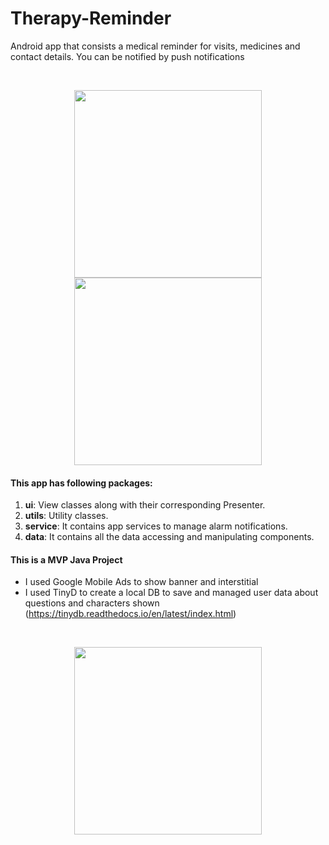 # Therapy-Reminder

Android app that consists a medical reminder for visits, medicines and contact details. You can be notified by push notifications

<br>
<p align="center">
  <img src="readme/th1.jpg" width="300">
  <img src="readme/th3.jpg" width="300">
</p>

#### This app has following packages:
1. **ui**: View classes along with their corresponding Presenter.
2. **utils**: Utility classes.
3. **service**: It contains app services to manage alarm notifications.
4. **data**: It contains all the data accessing and manipulating components.


#### This is a MVP Java Project
- I used Google Mobile Ads to show banner and interstitial
- I used TinyD to create a local DB to save and managed user data about questions and characters shown (https://tinydb.readthedocs.io/en/latest/index.html)

<br>
<p align="center">
  <img src="readme/mvp.png" width="300">
</p>
